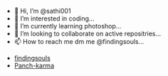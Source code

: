 - 👋 Hi, I’m @sathi001
- 👀 I’m interested in coding...
- 🌱 I’m currently learning photoshop...
- 💞️ I’m looking to collaborate on active repositries...
- 📫 How to reach me dm me  @findingsouls...

<!---
sathi001/sathi001 is a ✨ special ✨ repository because its `README.md` (this file) appears on your GitHub profile.
You can click the Preview link to take a look at your changes.
--->

<!---
[https://studio.youtube.com/channel/UCBWeKrhS0csroxUyPW8bqhg/videos]
(https://www.youtube.com/channel/UCBWeKrhS0csroxUyPW8bqhg/about)
https://youtube.com/shorts/J5oUUvmz_fc?feature=share
https://youtu.be/TOjEwwVTLJk
https://youtube.com/shorts/5V9REHG9tzY?feature=share
https://youtube.com/shorts/QTyfRECssKo?feature=share
https://youtube.com/shorts/AwLUWJUdEoI?feature=share
https://youtube.com/shorts/dDwuUDV9UpE?feature=share
https://youtube.com/shorts/Oe6ZB70satA?feature=share
--->

- [findingsouls](https://findingsouls.quora.com/As-we-walk-along-the-way?ch=10&oid=70770631&share=131fbe0b&srid=uYqnwx&target_type=post)
- [Panch-karma](https://www.quora.com/profile/FindingSoul-1/For-those-who-want-to-go-deeply-into-yogic-and-Ayurvedic-cleansing-techniques-Pancha-karma-is-an-important-practice-to?ch=10&oid=70835851&share=ec02db6a&srid=uYqnwx&target_type=post )
